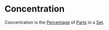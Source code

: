 # Concentration

Concentration is the [Percentage](404.md) of [Parts](60084.md) in a [Set](60004.md).
